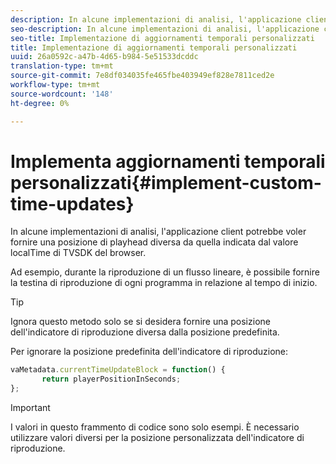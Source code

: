 ```yaml
---
description: In alcune implementazioni di analisi, l'applicazione client potrebbe voler fornire una posizione di playhead diversa da quella indicata dal valore localTime di TVSDK del browser.
seo-description: In alcune implementazioni di analisi, l'applicazione client potrebbe voler fornire una posizione di playhead diversa da quella indicata dal valore localTime di TVSDK del browser.
seo-title: Implementazione di aggiornamenti temporali personalizzati
title: Implementazione di aggiornamenti temporali personalizzati
uuid: 26a0592c-a47b-4d65-b984-5e51533dcddc
translation-type: tm+mt
source-git-commit: 7e8df034035fe465fbe403949ef828e7811ced2e
workflow-type: tm+mt
source-wordcount: '148'
ht-degree: 0%

---
```



# Implementa aggiornamenti temporali personalizzati{#implement-custom-time-updates}

In alcune implementazioni di analisi, l&#39;applicazione client potrebbe voler fornire una posizione di playhead diversa da quella indicata dal valore localTime di TVSDK del browser.

Ad esempio, durante la riproduzione di un flusso lineare, è possibile fornire la testina di riproduzione di ogni programma in relazione al tempo di inizio.

>[!TIP]
>
>Ignora questo metodo solo se si desidera fornire una posizione dell&#39;indicatore di riproduzione diversa dalla posizione predefinita.

Per ignorare la posizione predefinita dell&#39;indicatore di riproduzione:

```js
vaMetadata.currentTimeUpdateBlock = function() { 
       return playerPositionInSeconds; 
}; 
```

>[!IMPORTANT]
>
>I valori in questo frammento di codice sono solo esempi. È necessario utilizzare valori diversi per la posizione personalizzata dell&#39;indicatore di riproduzione.

